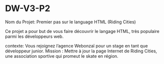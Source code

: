 # DW-V3-P2

Nom du Projet: Premier pas sur le language HTML (Riding Cities)

Ce projet a pour but de vous faire découvrir le langage HTML, très populaire parmi les développeurs web.

contexte: Vous rejoignez l’agence Webonzaï pour un stage en tant que développeur junior.
Mission : Mettre à jour la page Internet de Riding Cities, une association sportive qui promeut le skate en région.